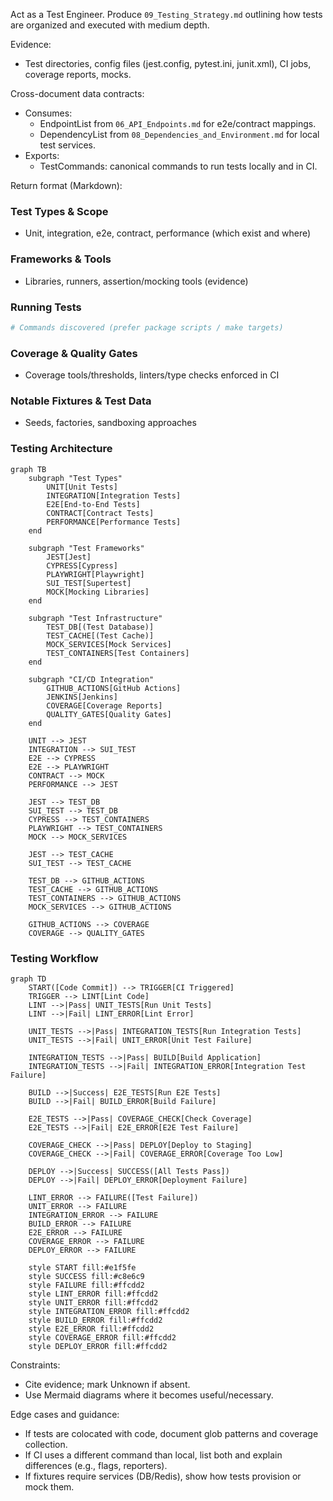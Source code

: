 Act as a Test Engineer. Produce `09_Testing_Strategy.md` outlining how tests are organized and executed with medium depth.

Evidence:
- Test directories, config files (jest.config, pytest.ini, junit.xml), CI jobs, coverage reports, mocks.

Cross-document data contracts:
- Consumes:
  - EndpointList from `06_API_Endpoints.md` for e2e/contract mappings.
  - DependencyList from `08_Dependencies_and_Environment.md` for local test services.
- Exports:
  - TestCommands: canonical commands to run tests locally and in CI.

Return format (Markdown):
### Test Types & Scope
- Unit, integration, e2e, contract, performance (which exist and where)

### Frameworks & Tools
- Libraries, runners, assertion/mocking tools (evidence)

### Running Tests
```bash
# Commands discovered (prefer package scripts / make targets)
```

### Coverage & Quality Gates
- Coverage tools/thresholds, linters/type checks enforced in CI

### Notable Fixtures & Test Data
- Seeds, factories, sandboxing approaches

### Testing Architecture
```mermaid
graph TB
    subgraph "Test Types"
        UNIT[Unit Tests]
        INTEGRATION[Integration Tests]
        E2E[End-to-End Tests]
        CONTRACT[Contract Tests]
        PERFORMANCE[Performance Tests]
    end
    
    subgraph "Test Frameworks"
        JEST[Jest]
        CYPRESS[Cypress]
        PLAYWRIGHT[Playwright]
        SUI_TEST[Supertest]
        MOCK[Mocking Libraries]
    end
    
    subgraph "Test Infrastructure"
        TEST_DB[(Test Database)]
        TEST_CACHE[(Test Cache)]
        MOCK_SERVICES[Mock Services]
        TEST_CONTAINERS[Test Containers]
    end
    
    subgraph "CI/CD Integration"
        GITHUB_ACTIONS[GitHub Actions]
        JENKINS[Jenkins]
        COVERAGE[Coverage Reports]
        QUALITY_GATES[Quality Gates]
    end
    
    UNIT --> JEST
    INTEGRATION --> SUI_TEST
    E2E --> CYPRESS
    E2E --> PLAYWRIGHT
    CONTRACT --> MOCK
    PERFORMANCE --> JEST
    
    JEST --> TEST_DB
    SUI_TEST --> TEST_DB
    CYPRESS --> TEST_CONTAINERS
    PLAYWRIGHT --> TEST_CONTAINERS
    MOCK --> MOCK_SERVICES
    
    JEST --> TEST_CACHE
    SUI_TEST --> TEST_CACHE
    
    TEST_DB --> GITHUB_ACTIONS
    TEST_CACHE --> GITHUB_ACTIONS
    TEST_CONTAINERS --> GITHUB_ACTIONS
    MOCK_SERVICES --> GITHUB_ACTIONS
    
    GITHUB_ACTIONS --> COVERAGE
    COVERAGE --> QUALITY_GATES
```

### Testing Workflow
```mermaid
graph TD
    START([Code Commit]) --> TRIGGER[CI Triggered]
    TRIGGER --> LINT[Lint Code]
    LINT -->|Pass| UNIT_TESTS[Run Unit Tests]
    LINT -->|Fail| LINT_ERROR[Lint Error]
    
    UNIT_TESTS -->|Pass| INTEGRATION_TESTS[Run Integration Tests]
    UNIT_TESTS -->|Fail| UNIT_ERROR[Unit Test Failure]
    
    INTEGRATION_TESTS -->|Pass| BUILD[Build Application]
    INTEGRATION_TESTS -->|Fail| INTEGRATION_ERROR[Integration Test Failure]
    
    BUILD -->|Success| E2E_TESTS[Run E2E Tests]
    BUILD -->|Fail| BUILD_ERROR[Build Failure]
    
    E2E_TESTS -->|Pass| COVERAGE_CHECK[Check Coverage]
    E2E_TESTS -->|Fail| E2E_ERROR[E2E Test Failure]
    
    COVERAGE_CHECK -->|Pass| DEPLOY[Deploy to Staging]
    COVERAGE_CHECK -->|Fail| COVERAGE_ERROR[Coverage Too Low]
    
    DEPLOY -->|Success| SUCCESS([All Tests Pass])
    DEPLOY -->|Fail| DEPLOY_ERROR[Deployment Failure]
    
    LINT_ERROR --> FAILURE([Test Failure])
    UNIT_ERROR --> FAILURE
    INTEGRATION_ERROR --> FAILURE
    BUILD_ERROR --> FAILURE
    E2E_ERROR --> FAILURE
    COVERAGE_ERROR --> FAILURE
    DEPLOY_ERROR --> FAILURE
    
    style START fill:#e1f5fe
    style SUCCESS fill:#c8e6c9
    style FAILURE fill:#ffcdd2
    style LINT_ERROR fill:#ffcdd2
    style UNIT_ERROR fill:#ffcdd2
    style INTEGRATION_ERROR fill:#ffcdd2
    style BUILD_ERROR fill:#ffcdd2
    style E2E_ERROR fill:#ffcdd2
    style COVERAGE_ERROR fill:#ffcdd2
    style DEPLOY_ERROR fill:#ffcdd2
```

Constraints:
- Cite evidence; mark Unknown if absent.
- Use Mermaid diagrams where it becomes useful/necessary.

Edge cases and guidance:
- If tests are colocated with code, document glob patterns and coverage collection.
- If CI uses a different command than local, list both and explain differences (e.g., flags, reporters).
- If fixtures require services (DB/Redis), show how tests provision or mock them.

